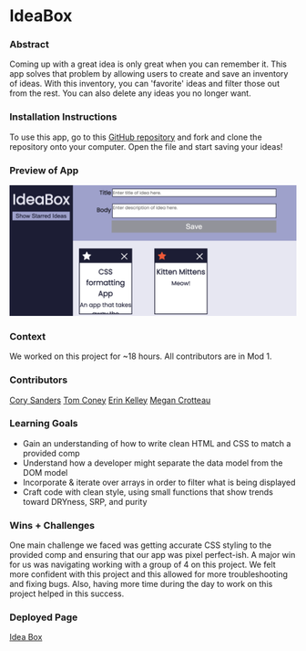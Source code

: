# IdeaBox

### Abstract
Coming up with a great idea is only great when you can remember it. This app solves that problem by allowing users to create and save an inventory of ideas. With this inventory, you can 'favorite' ideas and filter those out from the rest. You can also delete any ideas you no longer want.

### Installation Instructions
To use this app, go to this [GitHub repository](https://github.com/corysanders3/ideaBox) and fork and clone the repository onto your computer. Open the file and start saving your ideas!

### Preview of App
![image](./Assets/IdeaBox.png)

### Context
We worked on this project for ~18 hours. All contributors are in Mod 1.

### Contributors
[Cory Sanders](https://github.com/corysanders3/)
[Tom Coney](https://github.com/tconey23)
[Erin Kelley](https://github.com/kelleyej)
[Megan Crotteau](https://github.com/crotteau)

### Learning Goals
- Gain an understanding of how to write clean HTML and CSS to match a provided comp
- Understand how a developer might separate the data model from the DOM model
- Incorporate & iterate over arrays in order to filter what is being displayed
- Craft code with clean style, using small functions that show trends toward DRYness, SRP, and purity

### Wins + Challenges
One main challenge we faced was getting accurate CSS styling to the provided comp and ensuring that our app was pixel perfect-ish. 
A major win for us was navigating working with a group of 4 on this project. We felt more confident with this project and this allowed for more troubleshooting and fixing bugs. Also, having more time during the day to work on this project helped in this success. 

### Deployed Page
[Idea Box](https://corysanders3.github.io/ideaBox/)
